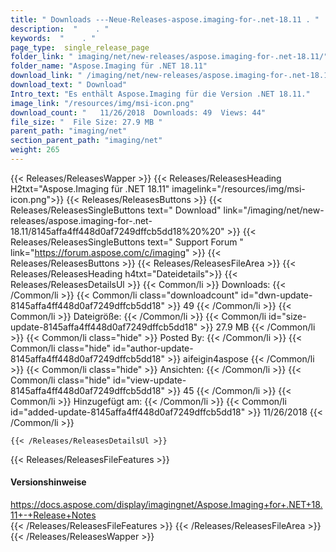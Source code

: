 ```yaml
---
title: " Downloads ---Neue-Releases-aspose.imaging-for-.net-18.11 . "
description:  "    . " 
keywords:  "    . " 
page_type:  single_release_page
folder_link: " imaging/net/new-releases/aspose.imaging-for-.net-18.11/"
folder_name: "Aspose.Imaging für .NET 18.11"
download_link: " /imaging/net/new-releases/aspose.imaging-for-.net-18.11/8145affa4ff448d0af7249dffcb5dd18"
download_text: " Download"
Intro_text: "Es enthält Aspose.Imaging für die Version .NET 18.11."
image_link: "/resources/img/msi-icon.png"
download_count: "   11/26/2018  Downloads: 49  Views: 44"
file_size: "  File Size: 27.9 MB "
parent_path: "imaging/net"
section_parent_path: "imaging/net"
weight: 265
---
```


{{< Releases/ReleasesWapper >}}
  {{< Releases/ReleasesHeading H2txt="Aspose.Imaging für .NET 18.11" imagelink="/resources/img/msi-icon.png">}}
  {{< Releases/ReleasesButtons >}}
    {{< Releases/ReleasesSingleButtons text=" Download" link="/imaging/net/new-releases/aspose.imaging-for-.net-18.11/8145affa4ff448d0af7249dffcb5dd18%20%20" >}}
    {{< Releases/ReleasesSingleButtons text=" Support Forum " link="https://forum.aspose.com/c/imaging" >}}
  {{< Releases/ReleasesButtons >}}
  {{< Releases/ReleasesFileArea >}}
    {{< Releases/ReleasesHeading h4txt="Dateidetails">}}
    {{< Releases/ReleasesDetailsUl >}}
            {{< Common/li >}} Downloads: {{< /Common/li >}}
      {{< Common/li class="downloadcount" id="dwn-update-8145affa4ff448d0af7249dffcb5dd18" >}} 49 {{< /Common/li >}}
      {{< Common/li >}} Dateigröße: {{< /Common/li >}}
      {{< Common/li id="size-update-8145affa4ff448d0af7249dffcb5dd18" >}} 27.9 MB {{< /Common/li >}} 
      {{< Common/li  class="hide" >}} Posted By: {{< /Common/li >}} 
      {{< Common/li class="hide" id="author-update-8145affa4ff448d0af7249dffcb5dd18" >}} aifeigin4aspose {{< /Common/li >}}
      {{< Common/li class="hide" >}} Ansichten: {{< /Common/li >}}
      {{< Common/li class="hide" id="view-update-8145affa4ff448d0af7249dffcb5dd18" >}} 45 {{< /Common/li >}}
      {{< Common/li >}} Hinzugefügt am: {{< /Common/li >}}
      {{< Common/li id="added-update-8145affa4ff448d0af7249dffcb5dd18" >}} 11/26/2018 {{< /Common/li >}} 

    {{< /Releases/ReleasesDetailsUl >}}

  {{< Releases/ReleasesFileFeatures >}}
      <h4>Versionshinweise</h4><div> <a href="https://docs.aspose.com/display/imagingnet/Aspose.Imaging+for+.NET+18.11+-+Release+Notes">https://docs.aspose.com/display/imagingnet/Aspose.Imaging+for+.NET+18.11+-+Release+Notes</a></div>
  {{< /Releases/ReleasesFileFeatures >}}
 {{< /Releases/ReleasesFileArea >}}
{{< /Releases/ReleasesWapper >}}




